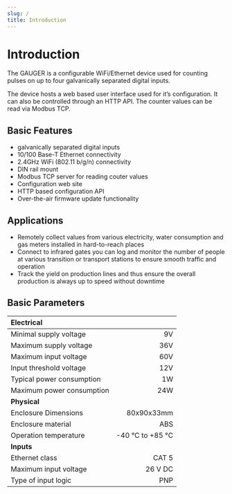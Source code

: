 ```yaml
---
slug: /
title: Introduction
---
```


# Introduction

The GAUGER is a configurable WiFi/Ethernet device used for counting pulses on up to four galvanically separated digital inputs.

The device hosts a web based user interface used for it’s configuration. It can also be controlled through an HTTP API. The counter values can be read via Modbus TCP.

## Basic Features

- galvanically separated digital inputs
- 10/100 Base-T Ethernet connectivity
- 2.4GHz WiFi (802.11 b/g/n) connectivity
- DIN rail mount
- Modbus TCP server for reading couter values
- Configuration web site
- HTTP based configuration API
- Over-the-air firmware update functionality

## Applications

- Remotely collect values from various electricity, water consumption and gas meters installed in hard-to-reach places
- Connect to infrared gates you can log and monitor the number of people at various transition or transport stations to ensure smooth traffic and operation
- Track the yield on production lines and thus ensure the overall production is always up to speed without downtime

## Basic Parameters

| **Electrical**            |                  |
| :------------------------ | ---------------: |
| Minimal supply voltage    |               9V |
| Maximum supply voltage    |              36V |
| Maximum input voltage     |              60V |
| Input threshold voltage   |              12V |
| Typical power consumption |               1W |
| Maximum power consumption |              24W |
| **Physical**              |                  |
| Enclosure Dimensions      |       80x90x33mm |
| Enclosure material        |              ABS |
| Operation temperature     | -40 °C to +85 °C |
| **Inputs**                |                  |
| Ethernet class            |            CAT 5 |
| Maximum input voltage     |          26 V DC |
| Type of input logic       |              PNP |
